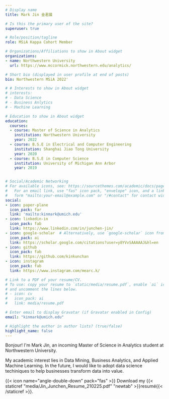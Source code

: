```yaml
---
# Display name
title: Mark Jin 金君晨

# Is this the primary user of the site?
superuser: true

# Role/position/tagline
role: MSiA Kappa Cohort Member

# Organizations/Affiliations to show in About widget
organizations:
- name: Northwestern University
  url: https://www.mccormick.northwestern.edu/analytics/

# Short bio (displayed in user profile at end of posts)
bio: Northwestern MSiA 2022'

# # Interests to show in About widget
# interests:
# - Data Science
# - Business Anlytics
# - Machine Learning

# Education to show in About widget
education:
  courses:
  - course: Master of Science in Analytics
    institution: Northwestern University
    year: 2022
  - course: B.S.E in Electrical and Computer Engineering
    institution: Shanghai Jiao Tong University
    year: 2020
  - course: B.S.E in Computer Science
    institution: University of Michigan Ann Arbor
    year: 2019


# Social/Academic Networking
# For available icons, see: https://sourcethemes.com/academic/docs/page-builder/#icons
#   For an email link, use "fas" icon pack, "envelope" icon, and a link in the
#   form "mailto:your-email@example.com" or "/#contact" for contact widget.
social:
- icon: paper-plane
  icon_pack: far
  link: 'mailto:kinmark@umich.edu'
- icon: linkedin-in
  icon_pack: fab
  link: https://www.linkedin.com/in/junchen-jin/
- icon: google-scholar  # Alternatively, use `google-scholar` icon from `ai` icon pack
  icon_pack: ai
  link: https://scholar.google.com/citations?user=y8YVvSAAAAAJ&hl=en
- icon: github
  icon_pack: fab
  link: https://github.com/kinkunchan
- icon: instagram
  icon_pack: fab
  link: https://www.instagram.com/mearc.k/

# Link to a PDF of your resume/CV.
# To use: copy your resume to `static/media/resume.pdf`, enable `ai` icons in `params.toml`, 
# and uncomment the lines below.
# - icon: cv
#   icon_pack: ai
#   link: media/resume.pdf

# Enter email to display Gravatar (if Gravatar enabled in Config)
email: "kinmark@umich.edu"

# Highlight the author in author lists? (true/false)
highlight_name: false
---
```


Bonjour! I'm Mark Jin, an incoming Master of Science in Analytics student at Northwestern University.

My academic interest lies in Data Mining, Business Analytics, and Applied Machine Learning. In the future, I would like to adopt data science techiniques to help businesses transform data into value.

{{< icon name="angle-double-down" pack="fas" >}} Download my {{< staticref "media/Jin_Junchen_Resume_210225.pdf" "newtab" >}}resumé{{< /staticref >}}.
